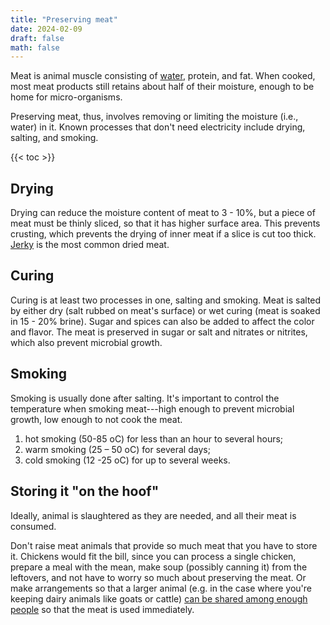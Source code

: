 ```yaml
---
title: "Preserving meat"
date: 2024-02-09
draft: false
math: false
---
```

Meat is animal muscle consisting of [water](/water), protein, and fat.
When cooked, most meat products still retains about half of their
moisture, enough to be home for micro-organisms.

Preserving meat, thus, involves removing or limiting the moisture (i.e.,
water) in it. Known processes that don't need electricity include
drying, salting, and smoking.

{{< toc >}}

## Drying

Drying can reduce the moisture content of meat to 3 - 10%, but a piece
of meat must be thinly sliced, so that it has higher surface area. This
prevents crusting, which prevents the drying of inner meat if a slice is
cut too thick. [Jerky](/beef-jerky) is the most common dried meat.

## Curing

Curing is at least two processes in one, salting and smoking. Meat is
salted by either dry (salt rubbed on meat's surface) or wet curing (meat is soaked in 15 - 20% brine). Sugar and spices can also be added to affect
the color and flavor. The meat is preserved in sugar or salt and
nitrates or nitrites, which also prevent microbial growth.

## Smoking

Smoking is usually done after salting. It's important to control the
temperature when smoking meat---high enough to prevent microbial growth,
low enough to not cook the meat.


1. hot smoking (50-85 oC) for less than an hour to several hours;
2. warm smoking (25 – 50 oC) for several days;
3. cold smoking (12 -25 oC) for up to several weeks.

## Storing it "on the hoof"

Ideally, animal is slaughtered as they are needed, and all their meat is
consumed.

Don't raise meat animals that provide so much meat that you have to
store it. Chickens would fit the bill, since you can process a single
chicken, prepare a meal with the mean, make soup (possibly canning it)
from the leftovers, and not have to worry so much about preserving the
meat. Or make arrangements so that a larger animal (e.g. in the case
where you're keeping dairy animals like goats or cattle)
[can be shared among enough people](/mutual-aid) so that the meat is used immediately.
